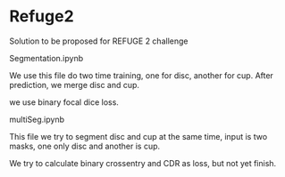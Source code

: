 # Refuge2
Solution to be proposed for REFUGE 2 challenge





Segmentation.ipynb


We use this file do two time training, one for disc, another for cup. After prediction, we merge disc and cup.

we use binary focal dice loss.




multiSeg.ipynb

This file we try to segment disc and cup at the same time, input is two masks, one only disc and another is cup.

We try to calculate binary crossentry and CDR as loss, but not yet finish.
